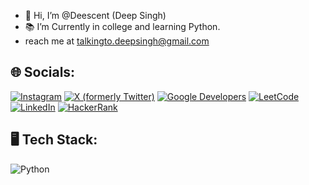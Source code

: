 - 👋 Hi, I’m @Deescent (Deep Singh)
- 📚 I’m Currently in college and learning Python.
- reach me at talkingto.deepsingh@gmail.com

## 🌐 Socials:

[![Instagram](https://img.shields.io/badge/Instagram-%23E4405F.svg?style=for-the-badge&logo=Instagram&logoColor=white)](https://instagram.com/deep.lsa)
[![X (formerly Twitter)](https://img.shields.io/badge/X-%231DA1F2.svg?style=for-the-badge&logo=Twitter&logoColor=white)](https://x.com/deepsin54506730/)
[![Google Developers](https://img.shields.io/badge/Google%20Developers-%234285F4.svg?style=for-the-badge&logo=Google%20Developers&logoColor=white)](https://developers.google.com/profile/u/deescent)
[![LeetCode](https://img.shields.io/badge/LeetCode-%23FFA116.svg?style=for-the-badge&logo=LeetCode&logoColor=white)](https://leetcode.com/u/deep_lsa/)
[![LinkedIn](https://img.shields.io/badge/LinkedIn-%230077B5.svg?style=for-the-badge&logo=linkedin&logoColor=white)](https://www.linkedin.com/in/deep-singh-b14a68269/)
[![HackerRank](https://img.shields.io/badge/HackerRank-%232EC866.svg?style=for-the-badge&logo=HackerRank&logoColor=white)](https://www.hackerrank.com/profile/deepsingh042006)


## 🖥️ Tech Stack:

![Python](https://img.shields.io/badge/Python-%233776AB.svg?style=for-the-badge&logo=Python&logoColor=white)


<!---
Deescent/Deescent is a ✨ special ✨ repository because its `README.md` (this file) appears on your GitHub profile.
You can click the Preview link to take a look at your changes.
--->
